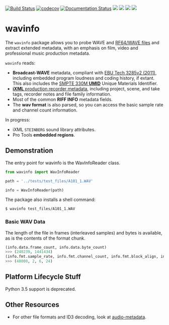 [![Build Status](https://travis-ci.com/iluvcapra/wavinfo.svg?branch=master)](https://travis-ci.com/iluvcapra/wavinfo)
[![codecov](https://codecov.io/gh/iluvcapra/wavinfo/branch/master/graph/badge.svg)](https://codecov.io/gh/iluvcapra/wavinfo)
[![Documentation Status](https://readthedocs.org/projects/wavinfo/badge/?version=latest)](https://wavinfo.readthedocs.io/en/latest/?badge=latest) ![](https://img.shields.io/github/license/iluvcapra/wavinfo.svg) ![](https://img.shields.io/pypi/pyversions/wavinfo.svg) [![](https://img.shields.io/pypi/v/wavinfo.svg)](https://pypi.org/project/wavinfo/) ![](https://img.shields.io/pypi/wheel/wavinfo.svg)


# wavinfo


The `wavinfo` package allows you to probe WAVE and [RF64/WAVE files][eburf64] and extract extended metadata, with an emphasis on film, video and professional music production metadata. 

`wavinfo` reads:

* __Broadcast-WAVE__ metadata, compliant with [EBU Tech 3285v2 (2011)][ebu], including embedded program 
  loudness and coding history, if extant. This also includes the [SMPTE 330M __UMID__][smpte_330m2011] 
  Unique Materials Identifier.
* [__iXML__ production recorder metadata][ixml], including project, scene, and take tags, recorder notes 
  and file family information.
* Most of the common __RIFF INFO__ metadata fields.
* The __wav format__ is also parsed, so you can access the basic sample rate and channel count 
  information.

In progress:
* iXML `STEINBERG` sound library attributes.
* Pro Tools __embedded regions__.

[ebu]:https://tech.ebu.ch/docs/tech/tech3285.pdf
[smpte_330m2011]:http://standards.smpte.org/content/978-1-61482-678-1/st-330-2011/SEC1.abstract
[ixml]:http://www.ixml.info
[eburf64]:https://tech.ebu.ch/docs/tech/tech3306v1_1.pdf



## Demonstration

The entry point for wavinfo is the WavInfoReader class.

```python
from wavinfo import WavInfoReader

path = '../tests/test_files/A101_1.WAV'

info = WavInfoReader(path)
```

The package also installs a shell command:

```sh
$ wavinfo test_files/A101_1.WAV
```

### Basic WAV Data

The length of the file in frames (interleaved samples) and bytes is available, as is the contents of the format chunk.

```python
(info.data.frame_count, info.data.byte_count)
>>> (240239, 1441434)
(info.fmt.sample_rate, info.fmt.channel_count, info.fmt.block_align, info.fmt.bits_per_sample)
>>> (48000, 2, 6, 24)
```

## Platform Lifecycle Stuff

Python 3.5 support is deprecated.


## Other Resources

* For other file formats and ID3 decoding, look at [audio-metadata](https://github.com/thebigmunch/audio-metadata).




